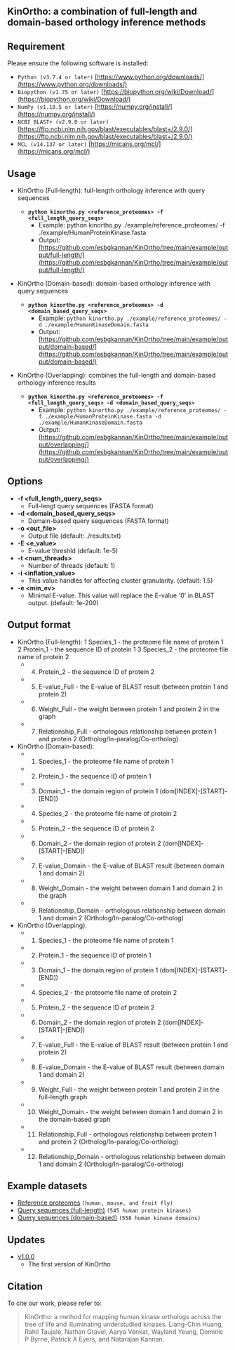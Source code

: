 ## KinOrtho: a combination of full-length and domain-based orthology inference methods

## Requirement

Please ensure the following software is installed:

- `Python (v3.7.4 or later)` [https://www.python.org/downloads/](https://www.python.org/downloads/)
- `Biopython (v1.75 or later)` [https://biopython.org/wiki/Download/](https://biopython.org/wiki/Download/)
- `NumPy (v1.18.5 or later)` [https://numpy.org/install/](https://numpy.org/install/)
- `NCBI BLAST+ (v2.9.0 or later)` [https://ftp.ncbi.nlm.nih.gov/blast/executables/blast+/2.9.0/](https://ftp.ncbi.nlm.nih.gov/blast/executables/blast+/2.9.0/)
- `MCL (v14.137 or later)` [https://micans.org/mcl/](https://micans.org/mcl/)

## Usage

* KinOrtho (Full-length): full-length orthology inference with query sequences
	* **`python kinortho.py <reference_proteomes> -f <full_length_query_seqs>`**
		* Example: python kinortho.py ./example/reference_proteomes/ -f ./example/HumanProteinKinase.fasta
		* Output: [https://github.com/esbgkannan/KinOrtho/tree/main/example/output/full-length/](https://github.com/esbgkannan/KinOrtho/tree/main/example/output/full-length/)
		
* KinOrtho (Domain-based): domain-based orthology inference with query sequences
	* **`python kinortho.py <reference_proteomes> -d <domain_based_query_seqs>`**
		* Example: `python kinortho.py ./example/reference_proteomes/ -d ./example/HumanKinaseDomain.fasta`
		* Output: [https://github.com/esbgkannan/KinOrtho/tree/main/example/output/domain-based/](https://github.com/esbgkannan/KinOrtho/tree/main/example/output/domain-based/)

* KinOrtho (Overlapping): combines the full-length and domain-based orthology inference results
	* **`python kinortho.py <reference_proteomes> -f <full_length_query_seqs> -d <domain_based_query_seqs>`**
		* Example: `python kinortho.py ./example/reference_proteomes/ -f ./example/HumanProteinKinase.fasta -d ./example/HumanKinaseDomain.fasta`
		* Output: [https://github.com/esbgkannan/KinOrtho/tree/main/example/output/overlapping/](https://github.com/esbgkannan/KinOrtho/tree/main/example/output/overlapping/)

## Options

* **-f <full_length_query_seqs>**
	* Full-lengt query sequences (FASTA format)
* **-d <domain_based_query_seqs>**
	* Domain-based query sequences (FASTA format)
* **-o <out_file>**
	* Output file (default: ./results.txt)
* **-E <e_value>**
	* E-value threshld (default: 1e-5)
* **-t <num_threads>**
	* Number of threads (default: 1)
* **-i <inflation_value>**
	* This value handles for affecting cluster granularity. (default: 1.5)
* **-e <min_ev>**
	* Minimal E-value. This value will replace the E-value '0' in BLAST output. (default: 1e-200)

## Output format

* KinOrtho (Full-length):
	1 Species_1 - the proteome file name of protein 1
	2 Protein_1 - the sequence ID of protein 1
	3 Species_2 - the proteome file name of protein 2
	* 4. Protein_2 - the sequence ID of protein 2
	* 5. E-value_Full - the E-value of BLAST result (between protein 1 and protein 2)
	* 6. Weight_Full - the weight between protein 1 and protein 2 in the graph
	* 7. Relationship_Full - orthologous relationship between protein 1 and protein 2 (Ortholog/In-paralog/Co-ortholog)
* KinOrtho (Domain-based):
	* 1. Species_1 - the proteome file name of protein 1
	* 2. Protein_1 - the sequence ID of protein 1
	* 3. Domain_1 - the domain region of protein 1 (dom[INDEX]-[START]-[END])
	* 4. Species_2 - the proteome file name of protein 2
	* 5. Protein_2 - the sequence ID of protein 2
	* 6. Domain_2 - the domain region of protein 2 (dom[INDEX]-[START]-[END])
	* 7. E-value_Domain - the E-value of BLAST result (between domain 1 and domain 2)
	* 8. Weight_Domain - the weight between domain 1 and domain 2 in the graph
	* 9. Relationship_Domain - orthologous relationship between domain 1 and domain 2 (Ortholog/In-paralog/Co-ortholog)
* KinOrtho (Overlapping):
	* 1. Species_1 - the proteome file name of protein 1
	* 2. Protein_1 - the sequence ID of protein 1
	* 3. Domain_1 - the domain region of protein 1 (dom[INDEX]-[START]-[END])
	* 4. Species_2 - the proteome file name of protein 2
	* 5. Protein_2 - the sequence ID of protein 2
	* 6. Domain_2 - the domain region of protein 2 (dom[INDEX]-[START]-[END])
	* 7. E-value_Full - the E-value of BLAST result (between protein 1 and protein 2)
	* 8. E-value_Domain - the E-value of BLAST result (between domain 1 and domain 2)
	* 9. Weight_Full - the weight between protein 1 and protein 2 in the full-length graph
	* 10. Weight_Domain - the weight between domain 1 and domain 2 in the domain-based graph
	* 11. Relationship_Full - orthologous relationship between protein 1 and protein 2 (Ortholog/In-paralog/Co-ortholog)
	* 12. Relationship_Domain - orthologous relationship between domain 1 and domain 2 (Ortholog/In-paralog/Co-ortholog)

## Example datasets

* [Reference proteomes](https://github.com/leon1003/KinOrtho/tree/master/example/reference_proteomes/) `(human, mouse, and fruit fly)`
* [Query sequences (full-length)](https://github.com/leon1003/KinOrtho/blob/master/example/HumanKinaseDomain.fasta) `(545 human protein kinases)`
* [Query sequences (domain-based)](https://github.com/leon1003/KinOrtho/blob/master/example/HumanProteinKinase.fasta) `(558 human kinase domains)`

## Updates

* [v1.0.0](https://github.com/esbgkannan/KinOrtho/tree/main/version/v1.0.0/)
	* The first version of KinOrtho

## Citation

To cite our work, please refer to:

> KinOrtho: a method for mapping human kinase orthologs across the tree of life and illuminating understudied kinases. Liang-Chin Huang, Rahil Taujale, Nathan Gravel, Aarya Venkat, Wayland Yeung, Dominic P Byrne, Patrick A Eyers, and Natarajan Kannan.

